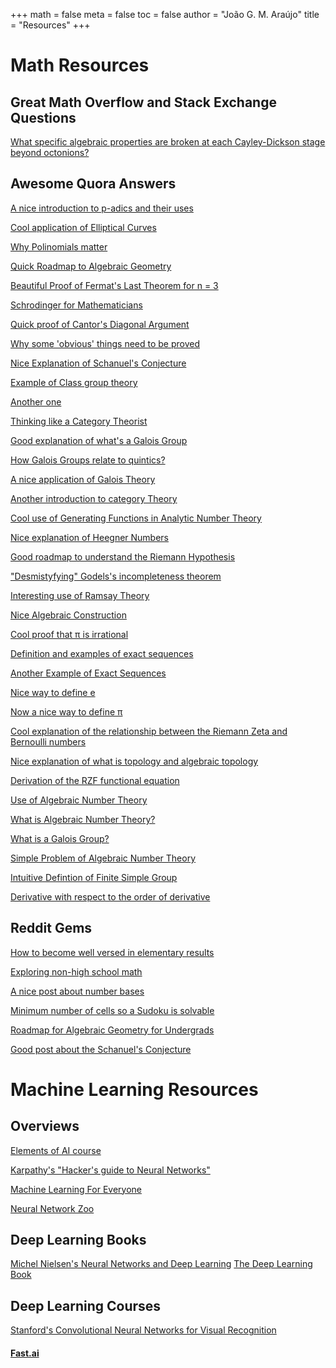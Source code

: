 +++
math = false 
meta = false 
toc = false 
author = "João G. M. Araújo"
title = "Resources"
+++

# Math Resources

## Great Math Overflow and Stack Exchange Questions

[What specific algebraic properties are broken at each Cayley-Dickson stage beyond octonions?](https://math.stackexchange.com/questions/641809/what-specific-algebraic-properties-are-broken-at-each-cayley-dickson-stage-beyon)

## Awesome Quora Answers

[A nice introduction to p-adics and their uses](http://qr.ae/TUIemT)

[Cool application of Elliptical Curves](http://qr.ae/TUIexA)

[Why Polinomials matter](http://qr.ae/TUIex9)

[Quick Roadmap to Algebraic Geometry](http://qr.ae/TUIemI)

[Beautiful Proof of Fermat's Last Theorem for n = 3](http://qr.ae/TUIeDZ/)

[Schrodinger for Mathematicians](http://qr.ae/TUIeDV)

[Quick proof of Cantor's Diagonal Argument](http://qr.ae/TUIeDB)

[Why some 'obvious' things need to be proved](http://qr.ae/TUIeDd)

[Nice Explanation of Schanuel's Conjecture](http://qr.ae/TUIeDf)

[Example of Class group theory](http://qr.ae/TUIemh)

[Another one](http://qr.ae/TUIemy)

[Thinking like a Category Theorist](https://the-educational-blog.quora.com/Thinking-Categorically)

[Good explanation of what's a Galois Group](http://qr.ae/TUIemC)

[How Galois Groups relate to quintics?](http://qr.ae/TUIemH)

[A nice application of Galois Theory](http://qr.ae/TUIem4)

[Another introduction to category Theory](http://qr.ae/TUIzlI)

[Cool use of Generating Functions in Analytic Number Theory](http://qr.ae/TUIzlK)

[Nice explanation of Heegner Numbers](http://qr.ae/TUIzlA)

[Good roadmap to understand the Riemann Hypothesis](http://qr.ae/TUIzl3)

["Desmistyfying" Godels's incompleteness theorem](http://qr.ae/TUIzqt)

[Interesting use of Ramsay Theory](http://qr.ae/TUIzqM)

[Nice Algebraic Construction](http://qr.ae/TUIzzD)

[Cool proof that &pi; is irrational](http://qr.ae/TUIzz3)

[Definition and examples of exact sequences](http://qr.ae/TUIz6v)

[Another Example of Exact Sequences](http://qr.ae/TUIzBT)

[Nice way to define e](http://qr.ae/TUIzBY)

[Now a nice way to define &pi;](http://qr.ae/TUIzBV)

[Cool explanation of the relationship between the Riemann Zeta and Bernoulli numbers](http://qr.ae/TUIzBg)

[Nice explanation of what is topology and algebraic topology](http://qr.ae/TUIzBZ)

[Derivation of the RZF functional equation](http://qr.ae/TUIzB6)

[Use of Algebraic Number Theory](http://qr.ae/TUIzB0)

[What is Algebraic Number Theory?](http://qr.ae/TUIzE7)

[What is a Galois Group?](http://qr.ae/TUIemC)

[Simple Problem of Algebraic Number Theory](http://qr.ae/TUIzdN)

[Intuitive Defintion of Finite Simple Group](http://qr.ae/TUIzdJ)

[Derivative with respect to the order of derivative](http://qr.ae/TUIzdW)

## Reddit Gems

[How to become well versed in elementary results](https://www.reddit.com/r/math/comments/61dk4n/how_do_i_become_well_versed_in_the_elementary/dfdsegx)

[Exploring non-high school math](https://www.reddit.com/r/math/comments/5w6zop/resources_to_explore_nonhigh_school_math/de7z921)

[A nice post about number bases](https://www.reddit.com/r/askscience/comments/4e5z3i/can_you_represent_pi_in_a_finite_number_of_digits/d1xbckw/?utm_content=permalink&utm_medium=user&utm_source=reddit&utm_name=u_TheAlgorithmist99)

[Minimum number of cells so a Sudoku is solvable](https://www.reddit.com/r/askscience/comments/4r0ick/in_a_sudoku_puzzle_what_is_the_minimum_number_of/d4xhm7j/)

[Roadmap for Algebraic Geometry for Undergrads](https://www.reddit.com/r/math/comments/3s9q8o/a_road_map_for_learning_algebraic_geometry_as_an/)

[Good post about the Schanuel's Conjecture](https://www.reddit.com/r/math/comments/95ypna/effortpost_schanuels_conjecture/)

# Machine Learning Resources

## Overviews
[Elements of AI course](https://www.elementsofai.com/)

[Karpathy's "Hacker's guide to Neural Networks"](https://karpathy.github.io/neuralnets/)

[Machine Learning For Everyone](https://vas3k.com/blog/machine_learning/)

[Neural Network Zoo](http://www.asimovinstitute.org/neural-network-zoo/)


## Deep Learning Books
[Michel Nielsen's Neural Networks and Deep Learning](http://neuralnetworksanddeeplearning.com/)
[The Deep Learning Book](http://www.deeplearningbook.org/)


## Deep Learning Courses
[Stanford's Convolutional Neural Networks for Visual Recognition](http://cs231n.stanford.edu/)


#### [Fast.ai](https://course.fast.ai/)
